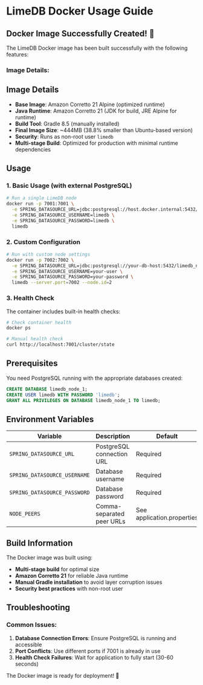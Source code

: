 # LimeDB Docker Usage Guide

## Docker Image Successfully Created! 🎉

The LimeDB Docker image has been built successfully with the following features:

### Image Details:
## Image Details

- **Base Image**: Amazon Corretto 21 Alpine (optimized runtime)
- **Java Runtime**: Amazon Corretto 21 (JDK for build, JRE Alpine for runtime)
- **Build Tool**: Gradle 8.5 (manually installed)
- **Final Image Size**: ~444MB (38.8% smaller than Ubuntu-based version)
- **Security**: Runs as non-root user `limedb`
- **Multi-stage Build**: Optimized for production with minimal runtime dependencies

## Usage

### 1. Basic Usage (with external PostgreSQL)
```bash
# Run a single LimeDB node
docker run -p 7001:7001 \
  -e SPRING_DATASOURCE_URL=jdbc:postgresql://host.docker.internal:5432/limedb_node_1 \
  -e SPRING_DATASOURCE_USERNAME=limedb \
  -e SPRING_DATASOURCE_PASSWORD=limedb \
  limedb
```

### 2. Custom Configuration
```bash
# Run with custom node settings
docker run -p 7002:7002 \
  -e SPRING_DATASOURCE_URL=jdbc:postgresql://your-db-host:5432/limedb_node_2 \
  -e SPRING_DATASOURCE_USERNAME=your-user \
  -e SPRING_DATASOURCE_PASSWORD=your-password \
  limedb --server.port=7002 --node.id=2
```

### 3. Health Check
The container includes built-in health checks:
```bash
# Check container health
docker ps

# Manual health check
curl http://localhost:7001/cluster/state
```

## Prerequisites

You need PostgreSQL running with the appropriate databases created:
```sql
CREATE DATABASE limedb_node_1;
CREATE USER limedb WITH PASSWORD 'limedb';
GRANT ALL PRIVILEGES ON DATABASE limedb_node_1 TO limedb;
```

## Environment Variables

| Variable | Description | Default |
|----------|-------------|---------|
| `SPRING_DATASOURCE_URL` | PostgreSQL connection URL | Required |
| `SPRING_DATASOURCE_USERNAME` | Database username | Required |
| `SPRING_DATASOURCE_PASSWORD` | Database password | Required |
| `NODE_PEERS` | Comma-separated peer URLs | See application.properties |

## Build Information

The Docker image was built using:
- **Multi-stage build** for optimal size
- **Amazon Corretto 21** for reliable Java runtime
- **Manual Gradle installation** to avoid layer corruption issues
- **Security best practices** with non-root user

## Troubleshooting

### Common Issues:
1. **Database Connection Errors**: Ensure PostgreSQL is running and accessible
2. **Port Conflicts**: Use different ports if 7001 is already in use
3. **Health Check Failures**: Wait for application to fully start (30-60 seconds)

The Docker image is ready for deployment! 🚀